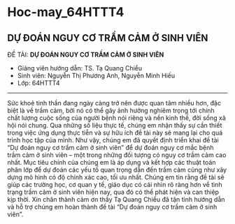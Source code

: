 # Hoc-may_64HTTT4
DỰ ĐOÁN NGUY CƠ TRẦM CẢM Ở SINH VIÊN
---
ĐỀ TÀI:
**DỰ ĐOÁN NGUY CƠ TRẦM CẢM Ở SINH VIÊN**
- Giảng viên hướng dẫn: TS. Tạ Quang Chiểu
- Sinh viên: Nguyễn Thị Phương Anh, Nguyễn Minh Hiếu
- Lớp: 64HTTT4
---
Sức khoẻ tinh thần đang ngày càng trở nên được quan tâm nhiều hơn, đặc biệt là về trầm cảm, bởi nó có thể gây ảnh hưởng nghiêm trọng tới chính chất lượng cuộc sống của người bệnh nói riêng và nền kinh thế, đời sống xã hội nói chung. Qua những số liệu thực tế, chúng em nhận thấy sự cần thiết trong việc ứng dụng thực tiễn và sự hữu ích đề tài này sẽ mang lại cho quá trình học tập của mình. Như vậy, chúng em đã quyết định triển khai đề tài “Dự đoán nguy cơ trầm cảm ở sinh viên” để dự đoán nguy cơ mắc bệnh trầm cảm ở sinh viên – một trong những đối tượng có nguy cơ trầm cảm cao nhất.
Mục tiêu chính của chúng em là áp dụng và kết hợp các thuật toán phân lớp  để dự đoán các yếu tố quan trọng dẫn đến trầm cảm cũng như xây dựng mô hình có độ chính xác cao, tối ưu nhất.
Chúng em tin rằng đề tài sẽ giúp các trường học, cơ quan y tế, giáo dục có cái nhìn rõ ràng hơn về tình trạng trầm cảm ở sinh viên hiện nay, qua đó có thể phát hiện và can thiệp kịp thời.
Xin chân thành cảm ơn thầy Tạ Quang Chiểu đã tận tình hướng dẫn và hỗ trợ chúng em hoàn thành đề tài “Dự đoán nguy cơ trầm cảm ở sinh viên”.

